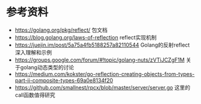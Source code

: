 

# 参考资料

- <https://golang.org/pkg/reflect/> 包文档
- <https://blog.golang.org/laws-of-reflection> reflect实现机制
- <https://juejin.im/post/5a75a4fb5188257a82110544> Golang的反射reflect深入理解和示例
- <https://groups.google.com/forum/#!topic/golang-nuts/zVTiJCZgF1M> 关于golang动态类型的讨论
- <https://medium.com/kokster/go-reflection-creating-objects-from-types-part-ii-composite-types-69a0e8134f20>
- <https://github.com/smallnest/rpcx/blob/master/server/server.go> 这里的call函数值得研究
